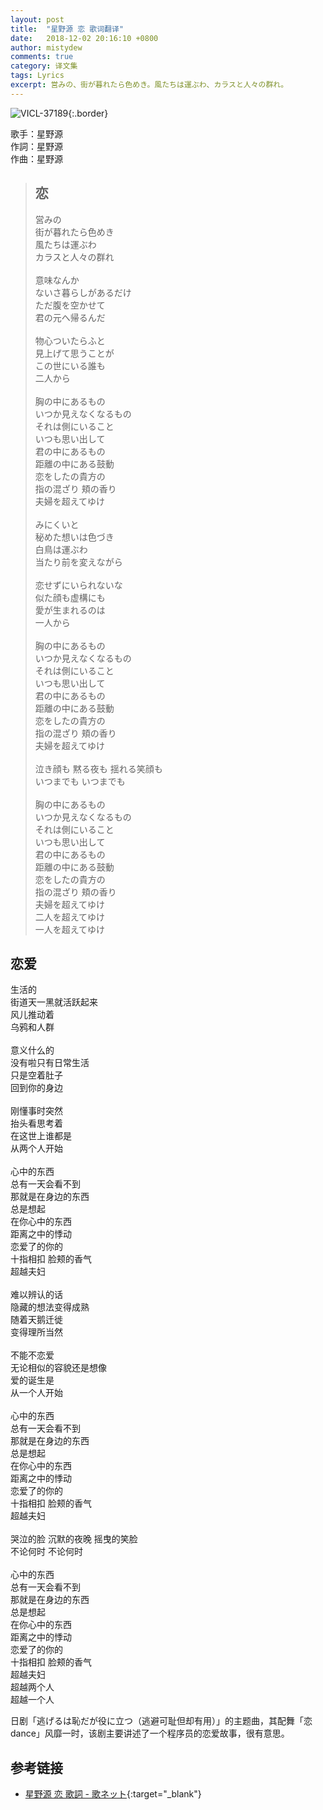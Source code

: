 ```yaml
---
layout: post
title:  "星野源 恋 歌词翻译"
date:   2018-12-02 20:16:10 +0800
author: mistydew
comments: true
category: 译文集
tags: Lyrics
excerpt: 営みの、街が暮れたら色めき。風たちは運ぶわ、カラスと人々の群れ。
---
```

![VICL-37189](https://is2-ssl.mzstatic.com/image/thumb/Music71/v4/42/01/e7/4201e774-9394-bb71-7968-fd4630bbfbeb/source/600x600bb.jpg){:.border}

歌手：星野源<br>
作詞：星野源<br>
作曲：星野源

<blockquote class="lyric-original">
  <h2>恋</h2>
  <p>
    営みの<br>
    街が暮れたら色めき<br>
    風たちは運ぶわ<br>
    カラスと人々の群れ<br>
    <br>
    意味なんか<br>
    ないさ暮らしがあるだけ<br>
    ただ腹を空かせて<br>
    君の元へ帰るんだ<br>
    <br>
    物心ついたらふと<br>
    見上げて思うことが<br>
    この世にいる誰も<br>
    二人から<br>
    <br>
    胸の中にあるもの<br>
    いつか見えなくなるもの<br>
    それは側にいること<br>
    いつも思い出して<br>
    君の中にあるもの<br>
    距離の中にある鼓動<br>
    恋をしたの貴方の<br>
    指の混ざり 頬の香り<br>
    夫婦を超えてゆけ<br>
    <br>
    みにくいと<br>
    秘めた想いは色づき<br>
    白鳥は運ぶわ<br>
    当たり前を変えながら<br>
    <br>
    恋せずにいられないな<br>
    似た顔も虚構にも<br>
    愛が生まれるのは<br>
    一人から<br>
    <br>
    胸の中にあるもの<br>
    いつか見えなくなるもの<br>
    それは側にいること<br>
    いつも思い出して<br>
    君の中にあるもの<br>
    距離の中にある鼓動<br>
    恋をしたの貴方の<br>
    指の混ざり 頬の香り<br>
    夫婦を超えてゆけ<br>
    <br>
    泣き顔も 黙る夜も 揺れる笑顔も<br>
    いつまでも いつまでも<br>
    <br>
    胸の中にあるもの<br>
    いつか見えなくなるもの<br>
    それは側にいること<br>
    いつも思い出して<br>
    君の中にあるもの<br>
    距離の中にある鼓動<br>
    恋をしたの貴方の<br>
    指の混ざり 頬の香り<br>
    夫婦を超えてゆけ<br>
    二人を超えてゆけ<br>
    一人を超えてゆけ
  </p>
</blockquote>

<div class="lyric-translation">
  <h2>恋爱</h2>
  <p>
    生活的<br>
    街道天一黑就活跃起来<br>
    风儿推动着<br>
    乌鸦和人群<br>
    <br>
    意义什么的<br>
    没有啦只有日常生活<br>
    只是空着肚子<br>
    回到你的身边<br>
    <br>
    刚懂事时突然<br>
    抬头看思考着<br>
    在这世上谁都是<br>
    从两个人开始<br>
    <br>
    心中的东西<br>
    总有一天会看不到<br>
    那就是在身边的东西<br>
    总是想起<br>
    在你心中的东西<br>
    距离之中的悸动<br>
    恋爱了的你的<br>
    十指相扣 脸颊的香气<br>
    超越夫妇<br>
    <br>
    难以辨认的话<br>
    隐藏的想法变得成熟<br>
    随着天鹅迁徙<br>
    变得理所当然<br>
    <br>
    不能不恋爱<br>
    无论相似的容貌还是想像<br>
    爱的诞生是<br>
    从一个人开始<br>
    <br>
    心中的东西<br>
    总有一天会看不到<br>
    那就是在身边的东西<br>
    总是想起<br>
    在你心中的东西<br>
    距离之中的悸动<br>
    恋爱了的你的<br>
    十指相扣 脸颊的香气<br>
    超越夫妇<br>
    <br>
    哭泣的脸 沉默的夜晚 摇曳的笑脸<br>
    不论何时 不论何时<br>
    <br>
    心中的东西<br>
    总有一天会看不到<br>
    那就是在身边的东西<br>
    总是想起<br>
    在你心中的东西<br>
    距离之中的悸动<br>
    恋爱了的你的<br>
    十指相扣 脸颊的香气<br>
    超越夫妇<br>
    超越两个人<br>
    超越一个人
  </p>
</div>

日剧「逃げるは恥だが役に立つ（逃避可耻但却有用）」的主题曲，其配舞「恋 dance」风靡一时，该剧主要讲述了一个程序员的恋爱故事，很有意思。

## 参考链接

* [星野源 恋 歌詞 - 歌ネット](https://www.uta-net.com/song/216304){:target="_blank"}
